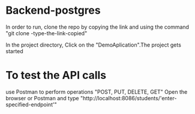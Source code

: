 # Backend-postgres
In order to run, clone the repo by copying the link and using the command "git clone -type-the-link-copied"

In the project directory, Click on the "DemoAplication".The project gets started  

# To test the API calls 
use Postman to perform operations "POST, PUT, DELETE, GET"
Open the browser or Postman and type "http://localhost:8086/students/'enter-specified-endpoint'" 
